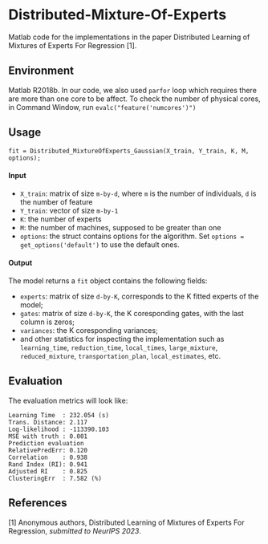 # Distributed-Mixture-Of-Experts
Matlab code for the implementations in the paper Distributed Learning of Mixtures of Experts For Regression [1].

## Environment
Matlab R2018b. In our code, we also used `parfor` loop which requires there are more than one core to be affect. To check the number of physical cores, in Command Window, run `evalc("feature('numcores')")`

## Usage
`fit = Distributed_MixtureOfExperts_Gaussian(X_train, Y_train, K, M, options);`

#### Input
- `X_train`: matrix of size `m-by-d`, where `m` is the number of individuals, `d` is the number of feature
- `Y_train`: vector of size `m-by-1`
- `K`: the number of experts
- `M`: the number of machines, supposed to be greater than one
- `options`: the struct contains options for the algorithm. Set `options = get_options('default')` to use the default ones.

#### Output
The model returns a `fit` object contains the following fields:
- `experts`: matrix of size `d-by-K`, corresponds to the K fitted experts of the model;
- `gates`: matrix of size `d-by-K`, the K coresponding gates, with the last column is zeros;
- `variances`: the K coresponding variances;
- and other statistics for inspecting the implementation such as `learning_time`, `reduction_time`, `local_times`, `large_mixture`, `reduced_mixture`, `transportation_plan`, `local_estimates`, etc.

## Evaluation
The evaluation metrics will look like:
```
Learning Time  : 232.054 (s)
Trans. Distance: 2.117 
Log-likelihood : -113390.103 
MSE with truth : 0.001 
Prediction evaluation
RelativePredErr: 0.120 
Correlation    : 0.938 
Rand Index (RI): 0.941 
Adjusted RI    : 0.825 
ClusteringErr  : 7.582 (%)
```
## References
[1] Anonymous authors, Distributed Learning of Mixtures of Experts For Regression, *submitted to NeurIPS 2023*.


